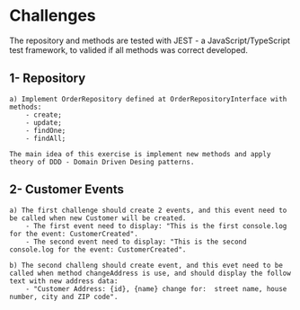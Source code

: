 # Challenges

The repository and methods are tested with JEST - a JavaScript/TypeScript test framework, to valided if all methods was correct developed.

## 1- Repository

    a) Implement OrderRepository defined at OrderRepositoryInterface with methods:
        - create;
        - update;
        - findOne;
        - findAll;

    The main idea of this exercise is implement new methods and apply theory of DDD - Domain Driven Desing patterns.

    

## 2- Customer Events

    a) The first challenge should create 2 events, and this event need to be called when new Customer will be created.
        - The first event need to display: "This is the first console.log for the event: CustomerCreated".
        - The second event need to display: "This is the second console.log for the event: CustomerCreated".

    b) The second challeng should create event, and this evet need to be called when method changeAddress is use, and should display the follow text with new address data:
        - "Customer Address: {id}, {name} change for:  street name, house number, city and ZIP code".





